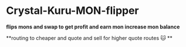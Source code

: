 # Crystal-Kuru-MON-flipper


**flips mons and swap to get profit and earn mon increase mon balance**


**routing to cheaper and quote and sell for higher quote routes 🐱 **
